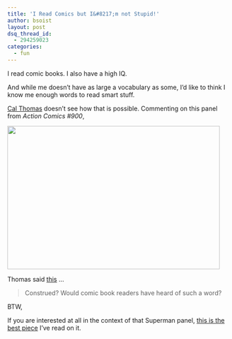 ```yaml
---
title: 'I Read Comics but I&#8217;m not Stupid!'
author: bsoist
layout: post
dsq_thread_id:
  - 294259023
categories:
  - fun
---
```

I read comic books. I also have a high IQ.

And while me doesn&#8217;t have as large a vocabulary as some, I&#8217;d like to think I know me enough words to read smart stuff.

<a rel="nofollow" href="http://calthomas.com/">Cal Thomas</a> doesn&#8217;t see how that is possible. Commenting on this panel from *Action Comics #900*,  
  
  
<img class="aligncenter size-full wp-image-1618" title="Superman Renounces Citizenship" src="http://media.soistmann.com/oped/wp-content/uploads/2011/05/Superman-Renounces-Citizenship.jpeg" alt="" width="480" height="324" />

Thomas said <a rel="nofollow" href="http://www.foxnews.com/opinion/2011/04/29/hijacked-superman-turned-loving-anti-american/#ixzz1LIkZpnA">this</a> &#8230;

> Construed? Would comic book readers have heard of such a word?

BTW,

If you are interested at all in the context of that Superman panel, [this is the best piece][1] I&#8217;ve read on it.

 [1]: http://www.seanpaune.com/2011/04/30/superman-renounces-u-s-citizenship-media-goes-insane/?utm_source=feedburner&utm_medium=feed&utm_campaign=Feed%3A+Seanpaunecom+%28SeanPAune.com%29
